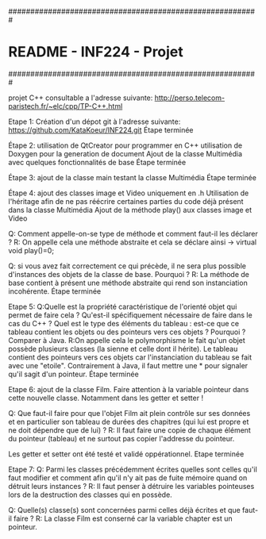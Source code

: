 #########################################################
#		README - INF224 - Projet		#
#########################################################

projet C++ consultable a l'adresse suivante:
http://perso.telecom-paristech.fr/~elc/cpp/TP-C++.html

Etape 1:
Création d'un dépot git à l'adresse suivante:
https://github.com/KataKoeur/INF224.git
Étape terminée

Étape 2:
utilisation de QtCreator pour programmer en C++
utilisation de Doxygen pour la generation de document
Ajout de la classe Multimédia avec quelques fonctionnalités de base
Étape terminée

Étape 3:
ajout de la classe main testant la classe Multimédia
Étape terminée

Étape 4:
ajout des classes image et Video uniquement en .h
Utilisation de l'héritage afin de ne pas réécrire certaines parties du code déjà présent dans la classe Multimédia
Ajout de la méthode play() aux classes image et Video

Q: Comment appelle-on-se type de méthode et comment faut-il les déclarer ?
R: On appelle cela une méthode abstraite et cela se déclare ainsi -> virtual void play()=0;

Q: si vous avez fait correctement ce qui précède, il ne sera plus possible d'instances des objets de la classe de base. Pourquoi ?
R: La méthode de base contient à présent une méthode abstraite qui rend son instanciation incohérente.
Étape terminée

Etape 5:
Q:Quelle est la propriété caractéristique de l'orienté objet qui permet de faire cela ? Qu'est-il spécifiquement nécessaire de faire dans le cas du C++ ? Quel est le type des éléments du tableau : est-ce que ce tableau contient les objets ou des pointeurs vers ces objets ? Pourquoi ? Comparer à Java.
R:On appelle cela le polymorphisme le fait qu'un objet possède plusieurs classes (la sienne et celle dont il hérite). Le tableau contient des pointeurs vers ces objets car l'instanciation du tableau se fait avec une "etoile". Contrairement à Java, il faut mettre une * pour signaler qu'il sagit d'un pointeur.
Étape terminée

Etape 6:
ajout de la classe Film. Faire attention à la variable pointeur dans cette nouvelle classe.
Notamment dans les getter et setter !

Q: Que faut-il faire pour que l'objet Film ait plein contrôle sur ses données et en particulier son tableau de durées des chapitres (qui lui est propre et ne doit dépendre que de lui) ?
R: Il faut faire une copie de chaque élément du pointeur (tableau) et ne surtout pas copier l'addresse du pointeur.

Les getter et setter ont été testé et validé oppérationnel.
Etape terminée

Etape 7:
Q: Parmi les classes précédemment écrites quelles sont celles qu'il faut modifier et comment afin qu'il n'y ait pas de fuite mémoire quand on détruit leurs instances ? 
R: Il faut penser à détruire les variables pointeuses lors de la destruction des classes qui en possède.

Q: Quelle(s) classe(s) sont concernées parmi celles déjà écrites et que faut-il faire ?
R: La classe Film est conserné car la variable chapter est un pointeur.

